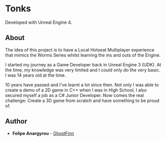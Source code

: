 # Tonks
Developed with Unreal Engine 4.

## About

The idea of this project is to have a Local Hotseat Multiplayer experience that mimics the Worms Series whilst learning the ins and outs of the Engine.

I started my journey as a Game Developer back in Unreal Engine 3 (UDK). At the time, my knowledge was very limited and I could only do the very basic. I was 14 years old at the time.

10 years have passed and I've learnt a lot since then. Not only I was able to create a demo of a 2D game in C++ when I was in High School, I also secured myself a job as a C# Junior Developer. Now comes the real challenge: Create a 3D game from scratch and have something to be proud of.

## Author

* **Felipe Anargyrou** - [GhostFinn](https://github.com/GhostFinn)
